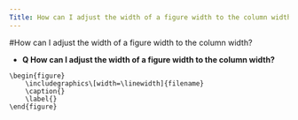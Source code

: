 ```yaml
---
Title: How can I adjust the width of a figure width to the column width?
---
```

#How can I adjust the width of a figure width to the column width?
- **Q How can I adjust the width of a figure width to the column width?**
```
\begin{figure}
    \includegraphics\[width=\linewidth]{filename}
    \caption{}
    \label{}
\end{figure} 
```

